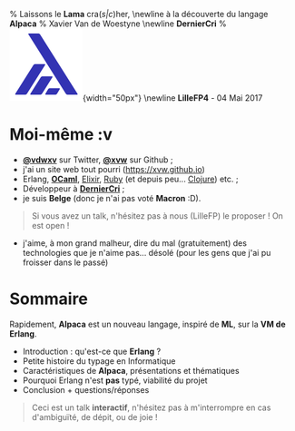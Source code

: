 % Laissons le **Lama** cra(*s|c*)her, \newline à la découverte du langage **Alpaca** 
% Xavier Van de Woestyne \newline __DernierCri__
% ![](images/lillefp.png){width="50px"} \newline __LilleFP4__ - 04 Mai 2017

# Moi-même :v 

-  [**@vdwxv**](https://twitter.com/vdwxv) sur Twitter, [**@xvw**](https://github.com/xvw) sur Github ;
-  j'ai un site web tout pourri (https://xvw.github.io)
-  Erlang, [**OCaml**](http://ocaml.org/), [Elixir](http://elixir-lang.org/), [Ruby](https://www.ruby-lang.org/fr/) (et depuis peu... [Clojure](https://clojure.org/)) etc. ;
-  Développeur à [**DernierCri**](https://derniercri.io/) ;
-  je suis **Belge** (donc je n'ai pas voté **Macron** :D).

> Si vous avez un talk, n'hésitez pas à nous (LilleFP) le proposer ! On est open !

-  j'aime, à mon grand malheur, dire du mal (gratuitement) des 
   technologies que je n'aime pas... désolé (pour les gens que j'ai pu 
   froisser dans le passé)

# Sommaire 

Rapidement, **Alpaca** est un nouveau langage, inspiré de **ML**, sur la **VM de Erlang**.

- Introduction : qu'est-ce que **Erlang** ?
- Petite histoire du typage en Informatique
- Caractéristiques de **Alpaca**, présentations et thématiques
- Pourquoi Erlang n'est **pas** typé, viabilité du projet
- Conclusion + questions/réponses

> Ceci est un talk **interactif**, n'hésitez pas à m'interrompre en cas d'ambiguïté, de 
> dépit, ou de joie !

<!-- ---

![](images/main-llama.jpg){width="350px"}

--- -->